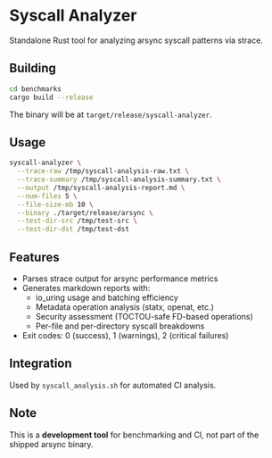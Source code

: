 # Syscall Analyzer

Standalone Rust tool for analyzing arsync syscall patterns via strace.

## Building

```bash
cd benchmarks
cargo build --release
```

The binary will be at `target/release/syscall-analyzer`.

## Usage

```bash
syscall-analyzer \
  --trace-raw /tmp/syscall-analysis-raw.txt \
  --trace-summary /tmp/syscall-analysis-summary.txt \
  --output /tmp/syscall-analysis-report.md \
  --num-files 5 \
  --file-size-mb 10 \
  --binary ./target/release/arsync \
  --test-dir-src /tmp/test-src \
  --test-dir-dst /tmp/test-dst
```

## Features

- Parses strace output for arsync performance metrics
- Generates markdown reports with:
  - io_uring usage and batching efficiency
  - Metadata operation analysis (statx, openat, etc.)
  - Security assessment (TOCTOU-safe FD-based operations)
  - Per-file and per-directory syscall breakdowns
- Exit codes: 0 (success), 1 (warnings), 2 (critical failures)

## Integration

Used by `syscall_analysis.sh` for automated CI analysis.

## Note

This is a **development tool** for benchmarking and CI, not part of the shipped arsync binary.
